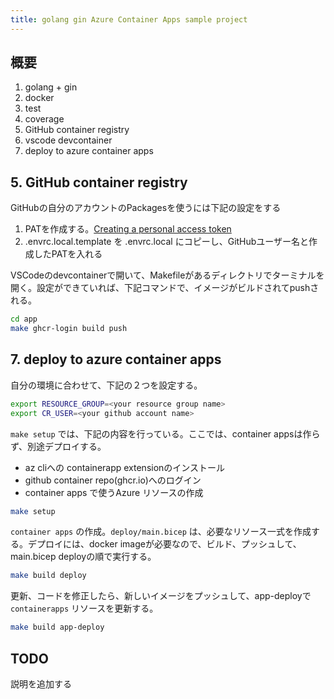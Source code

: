 ```yaml
---
title: golang gin Azure Container Apps sample project
---
```


## 概要

1. golang + gin
2. docker
3. test
4. coverage
5. GitHub container registry
6. vscode devcontainer
7. deploy to azure container apps

## 5. GitHub container registry

GitHubの自分のアカウントのPackagesを使うには下記の設定をする

1. PATを作成する。[Creating a personal access token](https://docs.github.com/en/authentication/keeping-your-account-and-data-secure/creating-a-personal-access-token)
2. .envrc.local.template を .envrc.local にコピーし、GitHubユーザー名と作成したPATを入れる

VSCodeのdevcontainerで開いて、Makefileがあるディレクトリでターミナルを開く。設定ができていれば、下記コマンドで、イメージがビルドされてpushされる。

```sh
cd app
make ghcr-login build push
```

## 7. deploy to azure container apps

自分の環境に合わせて、下記の２つを設定する。

```sh
export RESOURCE_GROUP=<your resource group name>
export CR_USER=<your github account name>
```

`make setup` では、下記の内容を行っている。ここでは、container appsは作らず、別途デプロイする。

- az cliへの containerapp extensionのインストール
- github container repo(ghcr.io)へのログイン
- container apps で使うAzure リソースの作成

```sh
make setup
```

`container apps` の作成。`deploy/main.bicep` は、必要なリソース一式を作成する。デプロイには、docker imageが必要なので、ビルド、プッシュして、main.bicep deployの順で実行する。

```sh
make build deploy
```

更新、コードを修正したら、新しいイメージをプッシュして、app-deployで`containerapps` リソースを更新する。

```sh
make build app-deploy
```

## TODO

説明を追加する

